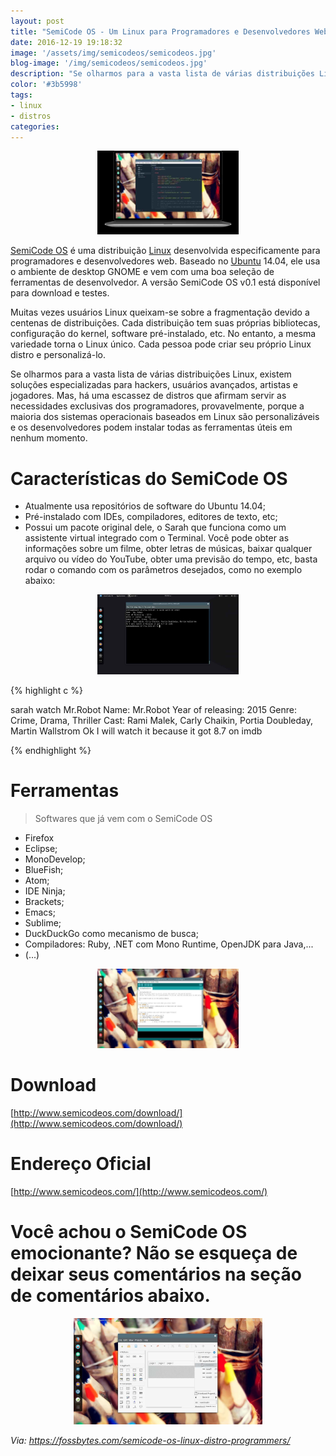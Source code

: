 ```yaml
---
layout: post
title: "SemiCode OS - Um Linux para Programadores e Desenvolvedores Web"
date: 2016-12-19 19:18:32
image: '/assets/img/semicodeos/semicodeos.jpg'
blog-image: '/img/semicodeos/semicodeos.jpg'
description: "Se olharmos para a vasta lista de várias distribuições Linux, existem soluções especializadas para hackers, usuários avançados, artistas e jogadores. Mas, há uma escassez de distros que afirmam servir as necessidades exclusivas dos programadores, provavelmente, porque a maioria dos sistemas operacionais baseados em Linux são personalizáveis e os desenvolvedores podem instalar todas as ferramentas úteis em nenhum momento."
color: '#3b5998'
tags:
- linux
- distros
categories:
---
```


<div style="text-align: center;">
<img src="/assets/img/semicodeos/semicodeos.jpg" alt="blog linux" title="blog linux" width="45%" height="45%" />
</div>

[SemiCode OS](http://www.semicodeos.com/) é uma distribuição [Linux](http://terminalroot.com.br/tags/#linux) desenvolvida especificamente para programadores e desenvolvedores web. Baseado no [Ubuntu](http://terminalroot.com.br/tags/#ubuntu) 14.04, ele usa o ambiente de desktop GNOME e vem com uma boa seleção de ferramentas de desenvolvedor. A versão SemiCode OS v0.1 está disponível para download e testes.

Muitas vezes usuários Linux queixam-se sobre a fragmentação devido a centenas de distribuições. Cada distribuição tem suas próprias bibliotecas, configuração do kernel, software pré-instalado, etc. No entanto, a mesma variedade torna o Linux único. Cada pessoa pode criar seu próprio Linux distro e personalizá-lo.

Se olharmos para a vasta lista de várias distribuições Linux, existem soluções especializadas para hackers, usuários avançados, artistas e jogadores. Mas, há uma escassez de distros que afirmam servir as necessidades exclusivas dos programadores, provavelmente, porque a maioria dos sistemas operacionais baseados em Linux são personalizáveis e os desenvolvedores podem instalar todas as ferramentas úteis em nenhum momento.

# Características do SemiCode OS

* Atualmente usa repositórios de software do Ubuntu 14.04;
* Pré-instalado com IDEs, compiladores, editores de texto, etc;
* Possui um pacote original dele, o Sarah que funciona como um assistente virtual integrado com o Terminal. Você pode obter as informações sobre um filme, obter letras de músicas, baixar qualquer arquivo ou vídeo do YouTube, obter uma previsão do tempo, etc, basta rodar o comando com os parâmetros desejados, como no exemplo abaixo:

<div style="text-align: center;">
<img src="/assets/img/semicodeos/semicode.jpg" alt="blog linux" title="blog linux" width="45%" height="45%" />
</div>

{% highlight c %}

sarah watch Mr.Robot
Name: Mr.Robot
Year of releasing: 2015
Genre: Crime, Drama, Thriller
Cast: Rami Malek, Carly Chaikin, Portia Doubleday, Martin Wallstrom
Ok I will watch it because it got 8.7 on imdb

{% endhighlight %}



# Ferramentas

> Softwares que já vem com o SemiCode OS

* Firefox
* Eclipse; 
* MonoDevelop;
* BlueFish;
* Atom;
* IDE Ninja;
* Brackets;
* Emacs;
* Sublime;
* DuckDuckGo como mecanismo de busca; 
* Compiladores: Ruby, .NET com Mono Runtime, OpenJDK para Java,...
* (...)

<div style="text-align: center;">
<img src="/assets/img/semicodeos/semicodeos1.jpg" alt="blog linux" title="blog linux" width="45%" height="45%" />
</div>

# Download

[http://www.semicodeos.com/download/](http://www.semicodeos.com/download/)

# Endereço Oficial

[http://www.semicodeos.com/](http://www.semicodeos.com/)

# Você achou o SemiCode OS emocionante? Não se esqueça de deixar seus comentários na seção de comentários abaixo.

<div style="text-align: center;">
<img src="/assets/img/semicodeos/semicodeos2.jpg" alt="blog linux" title="blog linux" width="60%" height="60%" />
</div>



*Via: https://fossbytes.com/semicode-os-linux-distro-programmers/*

<script async src="https://pagead2.googlesyndication.com/pagead/js/adsbygoogle.js"></script>

<!-- Informat -->
<ins class="adsbygoogle"
 style="display:block"
 data-ad-client="ca-pub-2838251107855362"
 data-ad-slot="2327980059"
 data-ad-format="auto"
 data-full-width-responsive="true"></ins>

<script>
(adsbygoogle = window.adsbygoogle || []).push({});
</script>

